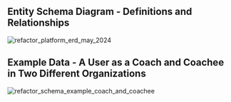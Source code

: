 ## Entity Schema Diagram - Definitions and Relationships

![refactor_platform_erd_may_2024](https://github.com/Jim-Hodapp-Coaching/refactor-platform-rs/assets/14064042/f7cb9197-6f24-422a-953c-f44dd01c40ec)

## Example Data - A User as a Coach and Coachee in Two Different Organizations

![refactor_schema_example_coach_and_coachee](https://github.com/Jim-Hodapp-Coaching/refactor-platform-rs/assets/3219120/4bf80c39-248b-48ea-b69c-1169a5cfc03e)
